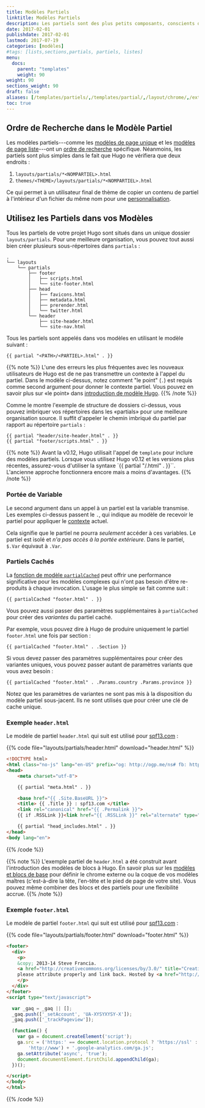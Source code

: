 ```yaml
---
title: Modèles Partiels
linktitle: Modèles Partiels
description: Les partiels sont des plus petits composants, conscients du contexte dans vos modèles de listes et de page qui peuvent être utilisés économiquement pour maintenir votre modélisation DRY.
date: 2017-02-01
publishdate: 2017-02-01
lastmod: 2017-07-19
categories: [modèles]
#tags: [lists,sections,partials, partiels, listes]
menu:
  docs:
    parent: "templates"
    weight: 90
weight: 90
sections_weight: 90
draft: false
aliases: [/templates/partiels/,/templates/partial/,/layout/chrome/,/extras/analytics/]
toc: true
---
```


## Ordre de Recherche dans le Modèle Partiel

Les modèles partiels---comme les [modèles de page unique][singletemps] et les [modèles de page liste][listtemps]---ont un   [ordre de recherche][lookup order] spécifique. Néanmoins, les partiels sont plus simples dans le fait que Hugo ne vérifiera que deux endroits : 

1. `layouts/partials/*<NOMPARTIEL>.html`
2. `themes/<THEME>/layouts/partials/*<NOMPARTIEL>.html`

Ce qui permet à un utilisateur final de thème de copier un contenu de partiel à l'intérieur d'un fichier du même nom pour une [personnalisation][customize].

## Utilisez les Partiels dans vos Modèles

Tous les partiels de votre projet Hugo sont situés dans un unique dossier `layouts/partials`. Pour une meilleure organisation, vous pouvez tout aussi bien créer plusieurs sous-répertoires dans `partials` :

```
.
└── layouts
    └── partials
        ├── footer
        │   ├── scripts.html
        │   └── site-footer.html
        ├── head
        │   ├── favicons.html
        │   ├── metadata.html
        │   ├── prerender.html
        │   └── twitter.html
        └── header
            ├── site-header.html
            └── site-nav.html
```

Tous les partiels sont appelés dans vos modèles en utilisant le modèle suivant : 

```
{{ partial "<PATH>/<PARTIEL>.html" . }}
```

{{% note %}}
L'une des erreurs les plus fréquentes avec les nouveaux utilisateurs de Hugo est de ne pas transmettre un contexte à l'appel du partiel. Dans le modèle ci-dessus, notez comment "le point" (`.`) est requis comme second argument pour donner le contexte partiel. Vous pouvez en savoir plus sur «le point» dans [introduction de modèle Hugo](/templates/introduction/).
{{% /note %}}

Comme le montre l'exemple de structure de dossiers ci-dessus, vous pouvez imbriquer vos répertoires dans les «partials» pour une meilleure organisation source. Il suffit d'appeler le chemin imbriqué du partiel par rapport au répertoire `partials` :

```golang
{{ partial "header/site-header.html" . }}
{{ partial "footer/scripts.html" . }}
```

{{% note %}}
Avant la v0.12, Hugo utilisait l'appel de `template` pour inclure des modèles partiels. Lorsque vous utilisez Hugo v0.12 et les versions plus récentes, assurez-vous d'utiliser la syntaxe `{{ partial "<PATH>/<PARTIEL>.html" . }}``. L'ancienne approche fonctionnera encore mais a moins d'avantages.
{{% /note %}}

### Portée de Variable

Le second argument dans un appel à un partiel est la variable transmise. Les exemples ci-dessus passent le `.`, qui indique au modèle de recevoir le partiel pour appliquer le [contexte][context] actuel.

Cela signifie que le partiel ne pourra *seulement* accéder à ces variables. Le partiel est isolé et *n'a pas accès à la portée extérieure*. Dans le partiel, `$.Var` équivaut à `.Var`.

### Partiels Cachés

La [fonction de modèle `partialCached`][partialcached] peut offrir une performance significative pour les modèles complexes qui n'ont pas besoin d'être re-produits à chaque invocation. L'usage le plus simple se fait comme suit :

```
{{ partialCached "footer.html" . }}
```

Vous pouvez aussi passer des paramètres supplémentaires à `partialCached` pour créer des *variantes* du partiel caché.

Par exemple, vous pouvez dire à Hugo de produire uniquement le partiel `footer.html` une fois par section :

```
{{ partialCached "footer.html" . .Section }}
```

Si vous devez passer des paramètres supplémentaires pour créer des variantes uniques, vous pouvez passer autant de paramètres variants que vous avez besoin :

```
{{ partialCached "footer.html" . .Params.country .Params.province }}
```

Notez que les paramètres de variantes ne sont pas mis à la disposition du modèle partiel sous-jacent. Ils ne sont utilisés que pour créer une clé de cache unique.

### Exemple `header.html`

Le modèle de partiel `header.html` qui suit est utilisé pour  [spf13.com](http://spf13.com/) :

{{% code file="layouts/partials/header.html" download="header.html" %}}
```html
<!DOCTYPE html>
<html class="no-js" lang="en-US" prefix="og: http://ogp.me/ns# fb: http://ogp.me/ns/fb#">
<head>
    <meta charset="utf-8">

    {{ partial "meta.html" . }}

    <base href="{{ .Site.BaseURL }}">
    <title> {{ .Title }} : spf13.com </title>
    <link rel="canonical" href="{{ .Permalink }}">
    {{ if .RSSLink }}<link href="{{ .RSSLink }}" rel="alternate" type="application/rss+xml" title="{{ .Title }}" />{{ end }}

    {{ partial "head_includes.html" . }}
</head>
<body lang="en">
```
{{% /code %}}

{{% note %}}
L'exemple partiel de `header.html` a été construit avant l'introduction des modèles de blocs à Hugo. En savoir plus sur les [modèles et blocs de base](/templates/base/) pour définir le chrome externe ou la coque de vos modèles maîtres (c'est-à-dire la tête, l'en-tête et le pied de page de votre site). Vous pouvez même combiner des blocs et des partiels pour une flexibilité accrue.
{{% /note %}}

### Exemple `footer.html`

Le modèle de partiel `footer.html` qui suit est utilisé pour  [spf13.com](http://spf13.com/) :

{{% code file="layouts/partials/footer.html" download="footer.html" %}}
```html
<footer>
  <div>
    <p>
    &copy; 2013-14 Steve Francia.
    <a href="http://creativecommons.org/licenses/by/3.0/" title="Creative Commons Attribution">Some rights reserved</a>;
    please attribute properly and link back. Hosted by <a href="http://servergrove.com">ServerGrove</a>.
    </p>
  </div>
</footer>
<script type="text/javascript">

  var _gaq = _gaq || [];
  _gaq.push(['_setAccount', 'UA-XYSYXYSY-X']);
  _gaq.push(['_trackPageview']);

  (function() {
    var ga = document.createElement('script');
    ga.src = ('https:' == document.location.protocol ? 'https://ssl' :
        'http://www') + '.google-analytics.com/ga.js';
    ga.setAttribute('async', 'true');
    document.documentElement.firstChild.appendChild(ga);
  })();

</script>
</body>
</html>
```
{{% /code %}}

[context]: /templates/introduction/ "The most easily overlooked concept to understand about Go templating is how the dot always refers to the current context."
[customize]: /themes/customizing/ "Hugo provides easy means to customize themes as long as users are familiar with Hugo's template lookup order."
[listtemps]: /templates/lists/ "To effectively leverage Hugo's system, see how Hugo handles list pages, where content for sections, taxonomies, and the homepage are listed and ordered."
[lookup order]: /templates/lookup-order/ "To keep your templating dry, read the documentation on Hugo's lookup order."
[partialcached]: /functions/partialcached/ "Use the partial cached function to improve build times in cases where Hugo can cache partials that don't need to be rendered with every page."
[singletemps]: /templates/single-page-templates/ "The most common form of template in Hugo is the single content template. Read the docs on how to create templates for individual pages."
[themes]: /themes/
